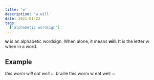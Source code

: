 ```yaml
---
title: 'w'
description: 'w will'
date: 2021-01-22
tags:
  ['alphabetic wordsign']
---
```


**w** is an alphabetic wordsign. When alone, it means **will**. It is the letter w when in a word.

## Example

*this worm will eat well*
::: braille
this worm w eat well
:::